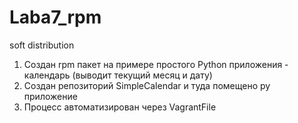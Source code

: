 # Laba7_rpm
soft distribution


1. Создан rpm пакет на примере простого Python приложения - календарь (выводит текущий месяц и дату) 
2. Создан репозиторий SimpleCalendar и туда помещено py приложение 
3. Процесс автоматизирован через VagrantFile 
